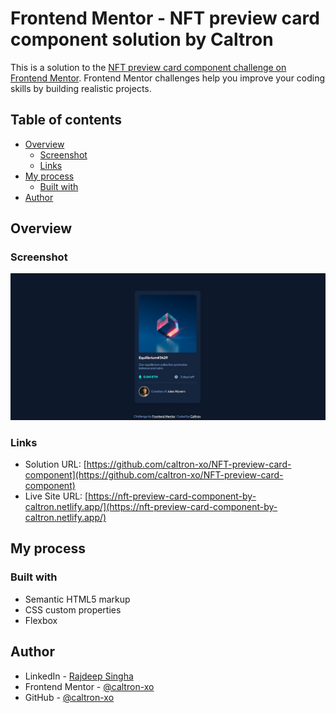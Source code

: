 # Frontend Mentor - NFT preview card component solution by Caltron

This is a solution to the [NFT preview card component challenge on Frontend Mentor](https://www.frontendmentor.io/challenges/nft-preview-card-component-SbdUL_w0U). Frontend Mentor challenges help you improve your coding skills by building realistic projects.

## Table of contents

- [Overview](#overview)
  - [Screenshot](#screenshot)
  - [Links](#links)
- [My process](#my-process)
  - [Built with](#built-with)
- [Author](#author)

## Overview

### Screenshot

![](/screenshot.jpg)

### Links

- Solution URL: [https://github.com/caltron-xo/NFT-preview-card-component](https://github.com/caltron-xo/NFT-preview-card-component)
- Live Site URL: [https://nft-preview-card-component-by-caltron.netlify.app/](https://nft-preview-card-component-by-caltron.netlify.app/)

## My process

### Built with

- Semantic HTML5 markup
- CSS custom properties
- Flexbox

## Author

- LinkedIn - [Rajdeep Singha](https://www.linkedin.com/in/rajdeepsingha/)
- Frontend Mentor - [@caltron-xo](https://www.frontendmentor.io/profile/caltron-xo)
- GitHub - [@caltron-xo](https://github.com/caltron-xo)
